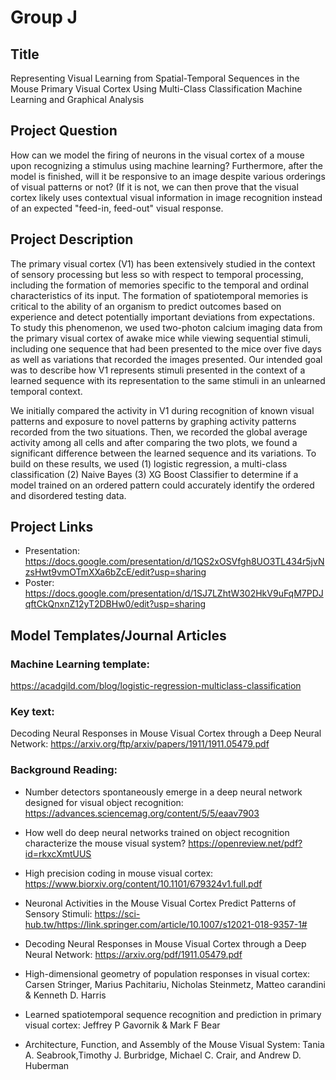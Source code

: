 # Group J

## Title

Representing Visual Learning from Spatial-Temporal Sequences in the Mouse Primary Visual Cortex Using Multi-Class Classification Machine Learning and Graphical Analysis

## Project Question

How can we model the firing of neurons in the visual cortex of a mouse upon recognizing a stimulus using machine learning? 
Furthermore, after the model is finished, will it be responsive to an image despite various orderings of visual patterns or not? (If it is not, we can then prove that the visual cortex likely uses contextual visual information in image recognition instead of an expected "feed-in, feed-out" visual response.

## Project Description

The primary visual cortex (V1) has been extensively studied in the context of sensory processing but less so with respect to temporal processing, including the formation of memories specific to the temporal and ordinal characteristics of its input. The formation of spatiotemporal memories is critical to the ability of an organism to predict outcomes based on experience and detect potentially important deviations from expectations. To study this phenomenon, we used two-photon calcium imaging data from the primary visual cortex of awake mice while viewing sequential stimuli, including one sequence that had been presented to the mice over five days as well as variations that recorded the images presented. Our intended goal was to describe how V1 represents stimuli presented in  the context of a learned sequence with its representation to the same stimuli in an unlearned temporal context.

We initially compared the activity in V1 during recognition of known visual patterns and exposure to novel patterns by graphing activity patterns recorded from the two situations. Then, we recorded the global average activity among all cells and after comparing the two plots, we found a significant difference between the learned sequence and its variations. To build on these results, we used (1) logistic regression, a multi-class classification (2) Naive Bayes (3) XG Boost Classifier to determine if a model trained on an ordered pattern could accurately identify the ordered and disordered testing data. 

## Project Links

- Presentation: https://docs.google.com/presentation/d/1QS2xOSVfgh8UO3TL434r5jvNzsHwt9vmOTmXXa6bZcE/edit?usp=sharing
- Poster: https://docs.google.com/presentation/d/1SJ7LZhtW302HkV9uFqM7PDJqftCkQnxnZ12yT2DBHw0/edit?usp=sharing


## Model Templates/Journal Articles

### Machine Learning template: 
https://acadgild.com/blog/logistic-regression-multiclass-classification

### Key text:
Decoding Neural Responses in Mouse Visual Cortex through a Deep Neural Network: https://arxiv.org/ftp/arxiv/papers/1911/1911.05479.pdf

### Background Reading: 

- Number detectors spontaneously emerge in a deep neural network designed for visual object recognition: https://advances.sciencemag.org/content/5/5/eaav7903

- How well do deep neural networks trained on object recognition characterize the mouse visual system? https://openreview.net/pdf?id=rkxcXmtUUS

- High precision coding in mouse visual cortex: https://www.biorxiv.org/content/10.1101/679324v1.full.pdf

- Neuronal Activities in the Mouse Visual Cortex Predict Patterns of Sensory Stimuli: https://sci-hub.tw/https://link.springer.com/article/10.1007/s12021-018-9357-1#

- Decoding Neural Responses in Mouse Visual Cortex through a Deep Neural Network: https://arxiv.org/pdf/1911.05479.pdf

- High-dimensional geometry of population responses in visual cortex: Carsen Stringer, Marius Pachitariu, Nicholas Steinmetz, Matteo carandini & Kenneth D. Harris

- Learned spatiotemporal sequence recognition and prediction in primary visual cortex: Jeffrey P Gavornik & Mark F Bear

- Architecture, Function, and Assembly of the Mouse Visual System: Tania A. Seabrook,Timothy J. Burbridge, Michael C. Crair, and Andrew D. Huberman



